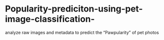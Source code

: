 # Popularity-prediciton-using-pet-image-classification-
analyze raw images and metadata to predict the “Pawpularity” of pet photos
